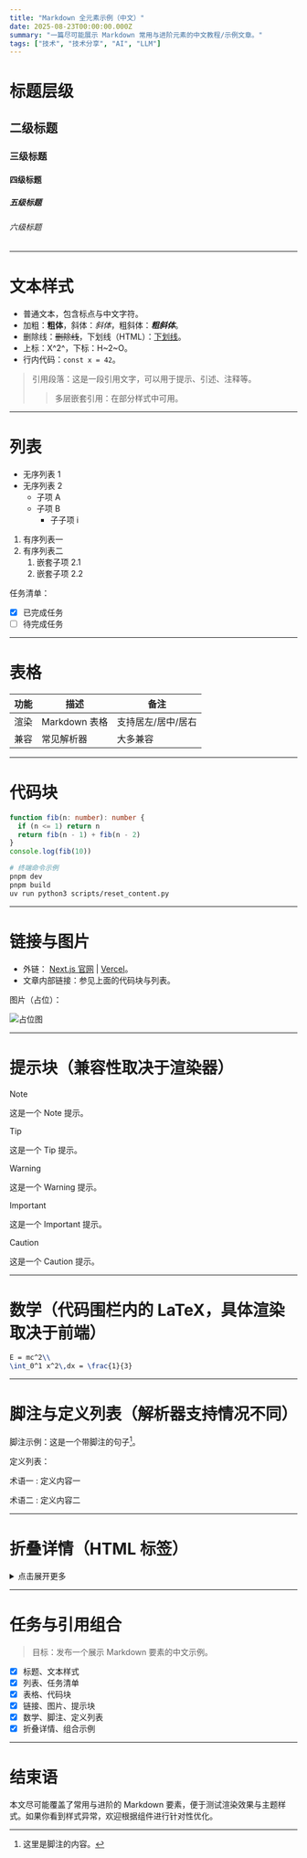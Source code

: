 ```yaml
---
title: "Markdown 全元素示例（中文）"
date: 2025-08-23T00:00:00.000Z
summary: "一篇尽可能展示 Markdown 常用与进阶元素的中文教程/示例文章。"
tags: ["技术", "技术分享", "AI", "LLM"]
---
```


# 标题层级

## 二级标题

### 三级标题

#### 四级标题

##### 五级标题

###### 六级标题

---

# 文本样式

- 普通文本，包含标点与中文字符。
- 加粗：**粗体**，斜体：*斜体*，粗斜体：***粗斜体***。
- 删除线：~~删除线~~，下划线（HTML）：<u>下划线</u>。
- 上标：X^2^，下标：H~2~O。
- 行内代码：`const x = 42`。

> 引用段落：这是一段引用文字，可以用于提示、引述、注释等。
>> 多层嵌套引用：在部分样式中可用。

---

# 列表

- 无序列表 1
- 无序列表 2
  - 子项 A
  - 子项 B
    - 子子项 i

1. 有序列表一
2. 有序列表二
   1. 嵌套子项 2.1
   2. 嵌套子项 2.2

任务清单：
- [x] 已完成任务
- [ ] 待完成任务

---

# 表格

| 功能 | 描述 | 备注 |
|---|---|---|
| 渲染 | Markdown 表格 | 支持居左/居中/居右 |
| 兼容 | 常见解析器 | 大多兼容 |

---

# 代码块

```ts
function fib(n: number): number {
  if (n <= 1) return n
  return fib(n - 1) + fib(n - 2)
}
console.log(fib(10))
```

```bash
# 终端命令示例
pnpm dev
pnpm build
uv run python3 scripts/reset_content.py
```

---

# 链接与图片

- 外链： [Next.js 官网](https://nextjs.org/) | [Vercel](https://vercel.com/)。
- 文章内部链接：参见上面的代码块与列表。

图片（占位）：

![占位图](https://via.placeholder.com/600x200?text=Markdown+Demo)

---

# 提示块（兼容性取决于渲染器）

> [!NOTE]
> 这是一个 Note 提示。

> [!TIP]
> 这是一个 Tip 提示。

> [!WARNING]
> 这是一个 Warning 提示。

> [!IMPORTANT]
> 这是一个 Important 提示。

> [!CAUTION]
> 这是一个 Caution 提示。

---

# 数学（代码围栏内的 LaTeX，具体渲染取决于前端）

```latex
E = mc^2\\
\int_0^1 x^2\,dx = \frac{1}{3}
```

---

# 脚注与定义列表（解析器支持情况不同）

脚注示例：这是一个带脚注的句子[^1]。

[^1]: 这里是脚注的内容。

定义列表：

术语一
: 定义内容一

术语二
: 定义内容二

---

# 折叠详情（HTML 标签）

<details>
<summary>点击展开更多</summary>

- 这里可以放更多内容
- 也可以嵌套图片、代码等

</details>

---

# 任务与引用组合

> 目标：发布一个展示 Markdown 要素的中文示例。
- [x] 标题、文本样式
- [x] 列表、任务清单
- [x] 表格、代码块
- [x] 链接、图片、提示块
- [x] 数学、脚注、定义列表
- [x] 折叠详情、组合示例

---

# 结束语

本文尽可能覆盖了常用与进阶的 Markdown 要素，便于测试渲染效果与主题样式。如果你看到样式异常，欢迎根据组件进行针对性优化。

